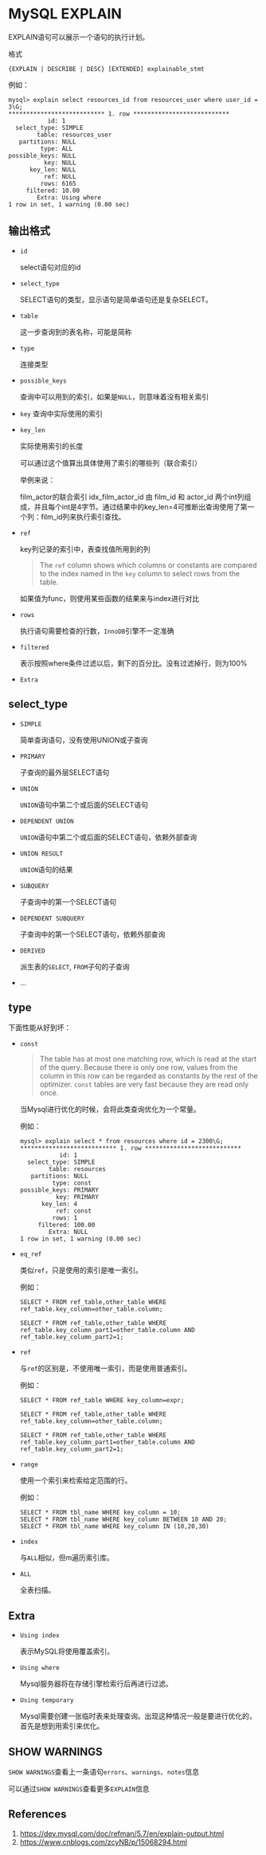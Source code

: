 # MySQL EXPLAIN

EXPLAIN语句可以展示一个语句的执行计划。

格式

```
{EXPLAIN | DESCRIBE | DESC} [EXTENDED] explainable_stmt
```

例如：

```
mysql> explain select resources_id from resources_user where user_id = 3\G;
*************************** 1. row ***************************
           id: 1
  select_type: SIMPLE
        table: resources_user
   partitions: NULL
         type: ALL
possible_keys: NULL
          key: NULL
      key_len: NULL
          ref: NULL
         rows: 6165
     filtered: 10.00
        Extra: Using where
1 row in set, 1 warning (0.00 sec)
```

## 输出格式

- `id`

  select语句对应的id

- `select_type`

  SELECT语句的类型，显示语句是简单语句还是复杂SELECT。

- `table`

  这一步查询到的表名称，可能是简称

- `type`

  连接类型

- `possible_keys`

  查询中可以用到的索引，如果是`NULL`，则意味着没有相关索引

- `key`
  查询中实际使用的索引

- `key_len`

  实际使用索引的长度

  可以通过这个值算出具体使用了索引的哪些列（联合索引）

  举例来说：

  film_actor的联合索引 idx_film_actor_id 由 film_id 和 actor_id 两个int列组成，并且每个int是4字节。通过结果中的key_len=4可推断出查询使用了第一个列：film_id列来执行索引查找。

- `ref`

  key列记录的索引中，表查找值所用到的列

  > The `ref` column shows which columns or constants are compared to the index named in the `key` column to select rows from the table.

  如果值为func，则使用某些函数的结果来与index进行对比

- `rows`

  执行语句需要检查的行数，`InnoDB`引擎不一定准确

- `filtered`

  表示按照where条件过滤以后，剩下的百分比。没有过滤掉行，则为100%

- `Extra`

## select_type

- `SIMPLE`

  简单查询语句，没有使用UNION或子查询

- `PRIMARY`

  子查询的最外层SELECT语句

- `UNION`

  `UNION`语句中第二个或后面的SELECT语句

- `DEPENDENT UNION`

  `UNION`语句中第二个或后面的SELECT语句，依赖外部查询

- `UNION RESULT`

  `UNION`语句的结果

- `SUBQUERY`

  子查询中的第一个SELECT语句

- `DEPENDENT SUBQUERY`

  子查询中的第一个SELECT语句，依赖外部查询

- `DERIVED`

  派生表的`SELECT`, `FROM`子句的子查询

- ...

## type

下面性能从好到坏：

- `const`

  > The table has at most one matching row, which is read at the start of the query. Because there is only one row, values from the column in this row can be regarded as constants by the rest of the optimizer. `const` tables are very fast because they are read only once.

  当Mysql进行优化的时候，会将此类查询优化为一个常量。

  例如：

  ```
  mysql> explain select * from resources where id = 2300\G;
  *************************** 1. row ***************************
             id: 1
    select_type: SIMPLE
          table: resources
     partitions: NULL
           type: const
  possible_keys: PRIMARY
            key: PRIMARY
        key_len: 4
            ref: const
           rows: 1
       filtered: 100.00
          Extra: NULL
  1 row in set, 1 warning (0.00 sec)
  ```

- `eq_ref`

  类似`ref`，只是使用的索引是唯一索引。

  例如：

  ```
  SELECT * FROM ref_table,other_table WHERE ref_table.key_column=other_table.column;
  
  SELECT * FROM ref_table,other_table WHERE ref_table.key_column_part1=other_table.column AND ref_table.key_column_part2=1;
  ```

- `ref`

  与`ref`的区别是，不使用唯一索引，而是使用普通索引。

  例如：

  ```
  SELECT * FROM ref_table WHERE key_column=expr;
  
  SELECT * FROM ref_table,other_table WHERE ref_table.key_column=other_table.column;
  
  SELECT * FROM ref_table,other_table WHERE ref_table.key_column_part1=other_table.column AND ref_table.key_column_part2=1;
  ```

- `range`

  使用一个索引来检索给定范围的行。

  例如：

  ```
  SELECT * FROM tbl_name WHERE key_column = 10;
  SELECT * FROM tbl_name WHERE key_column BETWEEN 10 AND 20;
  SELECT * FROM tbl_name WHERE key_column IN (10,20,30)
  ```

- `index`

  与`ALL`相似，但m遍历索引库。

- `ALL`

  全表扫描。

## Extra

- `Using index`

  表示MySQL将使用覆盖索引。

- `Using where`

  Mysql服务器将在存储引擎检索行后再进行过滤。

- `Using temporary`

  Mysql需要创建一张临时表来处理查询。出现这种情况一般是要进行优化的，首先是想到用索引来优化。

## SHOW WARNINGS

`SHOW WARNINGS`查看上一条语句`errors`、`warnings`、`notes`信息

可以通过`SHOW WARNINGS`查看更多`EXPLAIN`信息

## References

1. https://dev.mysql.com/doc/refman/5.7/en/explain-output.html
2. https://www.cnblogs.com/zcyNB/p/15068294.html